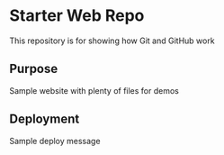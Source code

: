 # Starter Web Repo

This repository is for showing how Git and GitHub work

## Purpose

Sample website with plenty of files for demos

## Deployment

Sample deploy message